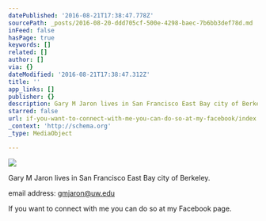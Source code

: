```yaml
---
datePublished: '2016-08-21T17:38:47.778Z'
sourcePath: _posts/2016-08-20-ddd705cf-500e-4298-baec-7b6bb3def78d.md
inFeed: false
hasPage: true
keywords: []
related: []
author: []
via: {}
dateModified: '2016-08-21T17:38:47.312Z'
title: ''
app_links: []
publisher: {}
description: Gary M Jaron lives in San Francisco East Bay city of Berkeley.
starred: false
url: if-you-want-to-connect-with-me-you-can-do-so-at-my-facebook/index.html
_context: 'http://schema.org'
_type: MediaObject

---
```

![](https://the-grid-user-content.s3-us-west-2.amazonaws.com/6ae6e38e-17c0-438e-a622-474b45930149.jpg)

Gary M Jaron lives in San Francisco East Bay city of Berkeley.

email address: gmjaron@uw.edu

If you want to connect with me you can do so at my Facebook page.